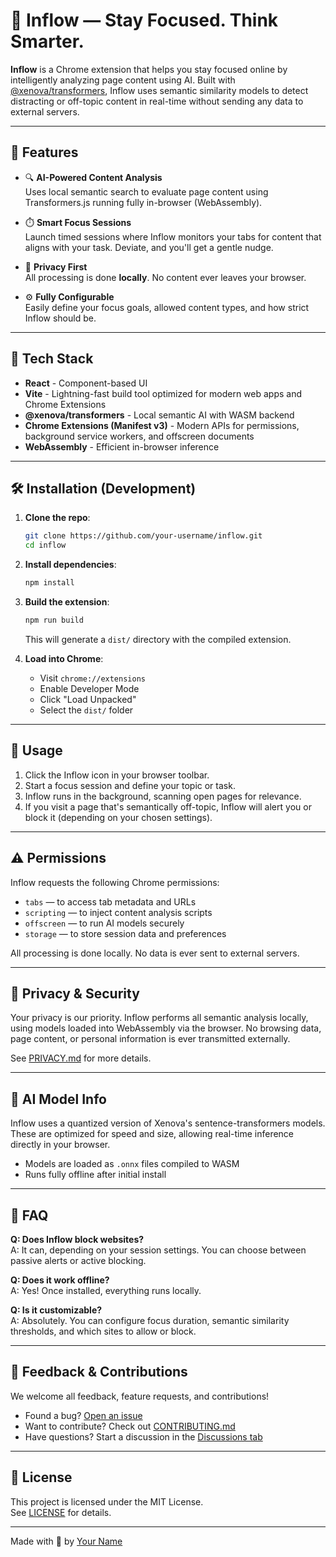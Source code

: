 # 🧠 Inflow — Stay Focused. Think Smarter.

**Inflow** is a Chrome extension that helps you stay focused online by intelligently analyzing page content using AI. Built with [@xenova/transformers](https://github.com/xenova/transformers), Inflow uses semantic similarity models to detect distracting or off-topic content in real-time without sending any data to external servers.

---

## 🚀 Features

- 🔍 **AI-Powered Content Analysis**  
  Uses local semantic search to evaluate page content using Transformers.js running fully in-browser (WebAssembly).

- ⏱️ **Smart Focus Sessions**  
  Launch timed sessions where Inflow monitors your tabs for content that aligns with your task. Deviate, and you'll get a gentle nudge.


- 🔐 **Privacy First**  
  All processing is done **locally**. No content ever leaves your browser.

- ⚙️ **Fully Configurable**  
  Easily define your focus goals, allowed content types, and how strict Inflow should be.

---

## 🧰 Tech Stack

- **React** - Component-based UI
- **Vite** - Lightning-fast build tool optimized for modern web apps and Chrome Extensions
- **@xenova/transformers** - Local semantic AI with WASM backend
- **Chrome Extensions (Manifest v3)** - Modern APIs for permissions, background service workers, and offscreen documents
- **WebAssembly** - Efficient in-browser inference


---

## 🛠 Installation (Development)

1. **Clone the repo**:
   ```bash
   git clone https://github.com/your-username/inflow.git
   cd inflow
   ```

2. **Install dependencies**:
   ```bash
   npm install
   ```

3. **Build the extension**:
   ```bash
   npm run build
   ```
   This will generate a `dist/` directory with the compiled extension.

4. **Load into Chrome**:
   - Visit `chrome://extensions`
   - Enable Developer Mode
   - Click "Load Unpacked"
   - Select the `dist/` folder

---

## 🧪 Usage

1. Click the Inflow icon in your browser toolbar.
2. Start a focus session and define your topic or task.
3. Inflow runs in the background, scanning open pages for relevance.
4. If you visit a page that's semantically off-topic, Inflow will alert you or block it (depending on your chosen settings).

---

## ⚠️ Permissions

Inflow requests the following Chrome permissions:

- `tabs` — to access tab metadata and URLs
- `scripting` — to inject content analysis scripts
- `offscreen` — to run AI models securely
- `storage` — to store session data and preferences

All processing is done locally. No data is ever sent to external servers.

---

## 📄 Privacy & Security

Your privacy is our priority. Inflow performs all semantic analysis locally, using models loaded into WebAssembly via the browser. No browsing data, page content, or personal information is ever transmitted externally.

See [PRIVACY.md](./PRIVACY.md) for more details.

---

## 🧠 AI Model Info

Inflow uses a quantized version of Xenova's sentence-transformers models. These are optimized for speed and size, allowing real-time inference directly in your browser.

- Models are loaded as `.onnx` files compiled to WASM
- Runs fully offline after initial install

---

## 🙋 FAQ

**Q: Does Inflow block websites?**  
A: It can, depending on your session settings. You can choose between passive alerts or active blocking.

**Q: Does it work offline?**  
A: Yes! Once installed, everything runs locally.

**Q: Is it customizable?**  
A: Absolutely. You can configure focus duration, semantic similarity thresholds, and which sites to allow or block.

---

## 📢 Feedback & Contributions

We welcome all feedback, feature requests, and contributions!

- Found a bug? [Open an issue](https://github.com/your-username/inflow/issues)
- Want to contribute? Check out [CONTRIBUTING.md](./CONTRIBUTING.md)
- Have questions? Start a discussion in the [Discussions tab](https://github.com/your-username/inflow/discussions)

---

## 🪪 License

This project is licensed under the MIT License.  
See [LICENSE](./LICENSE) for details.

---

Made with 🧠 by [Your Name](https://github.com/your-username)
